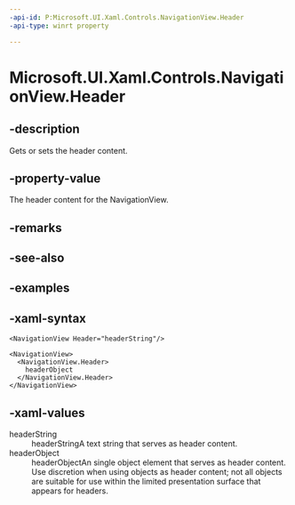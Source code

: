 ```yaml
---
-api-id: P:Microsoft.UI.Xaml.Controls.NavigationView.Header
-api-type: winrt property

---
```

<!-- Property syntax.
public object Header { get;  set; }
-->

# Microsoft.UI.Xaml.Controls.NavigationView.Header


## -description

Gets or sets the header content.


## -property-value

The header content for the NavigationView.


## -remarks


## -see-also


## -examples


## -xaml-syntax

```xaml
<NavigationView Header="headerString"/>
```

```xaml
<NavigationView>
  <NavigationView.Header>
    headerObject
  </NavigationView.Header>
</NavigationView>
```


## -xaml-values

<dl><dt>headerString</dt><dd>headerStringA text string that serves as header content.</dd>
<dt>headerObject</dt><dd>headerObjectAn single object element that serves as header content. Use discretion when using objects as header content; not all objects are suitable for use within the limited presentation surface that appears for headers.</dd>
</dl>


